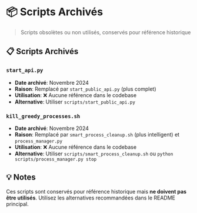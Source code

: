 # 📦 Scripts Archivés

> Scripts obsolètes ou non utilisés, conservés pour référence historique

## 📋 Scripts Archivés

### `start_api.py`
- **Date archivé**: Novembre 2024
- **Raison**: Remplacé par `start_public_api.py` (plus complet)
- **Utilisation**: ❌ Aucune référence dans le codebase
- **Alternative**: Utiliser `scripts/start_public_api.py`

### `kill_greedy_processes.sh`
- **Date archivé**: Novembre 2024
- **Raison**: Remplacé par `smart_process_cleanup.sh` (plus intelligent) et `process_manager.py`
- **Utilisation**: ❌ Aucune référence dans le codebase
- **Alternative**: Utiliser `scripts/smart_process_cleanup.sh` ou `python scripts/process_manager.py stop`

## 💡 Notes

Ces scripts sont conservés pour référence historique mais **ne doivent pas être utilisés**.
Utilisez les alternatives recommandées dans le README principal.

